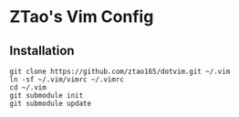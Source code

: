 # ZTao's Vim Config
## Installation
    git clone https://github.com/ztao165/dotvim.git ~/.vim
    ln -sf ~/.vim/vimrc ~/.vimrc
    cd ~/.vim
    git submodule init
    git submodule update
